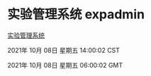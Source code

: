 # 实验管理系统 expadmin
[实验管理系统](http://59.174.24.190:56808/expadmin-782313d2-e1b1-4ea7-932e-3a55e6a1a4d0/)

2021年 10月 08日 星期五 14:00:02 CST

2021年 10月 08日 星期五 06:00:02 GMT
